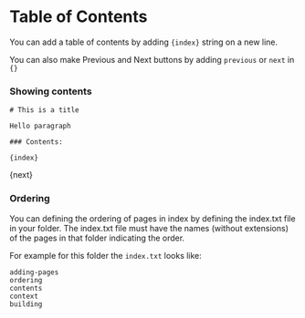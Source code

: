 <!-- add-breadcrumbs -->
# Table of Contents

You can add a table of contents by adding `{index}` string on a new line.

You can also make Previous and Next buttons by adding `previous` or `next` in `{}`

### Showing contents

    # This is a title

    Hello paragraph

    ### Contents:

    {index}

{next}

### Ordering

You can defining the ordering of pages in index by defining the index.txt file in your folder. The index.txt file must have the names (without extensions) of the pages in that folder indicating the order.

For example for this folder the `index.txt` looks like:

    adding-pages
    ordering
    contents
    context
    building
